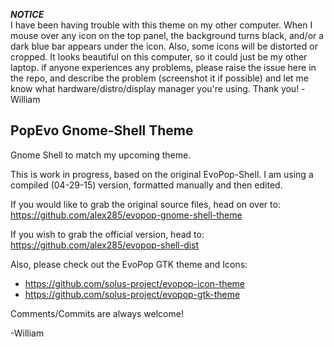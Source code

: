 ***NOTICE***    
                I have been having trouble with this theme on my other computer. When I mouse over any icon on the
                top panel, the background turns black, and/or a dark blue bar appears under the icon. Also, some icons 
                will be distorted or cropped. It looks beautiful on this computer, so it could just be my other laptop.
                if anyone experiences any problems, please raise the issue here in the repo, and describe the problem
                (screenshot it if possible) and let me know what hardware/distro/display manager you're using.
                Thank you! -William
  
          

## PopEvo Gnome-Shell Theme

Gnome Shell to match my upcoming theme. 

This is work in progress, based on the original EvoPop-Shell.
I am using a compiled (04-29-15) version, formatted manually and then edited. 

If you would like to grab the original source files, head on over to:
https://github.com/alex285/evopop-gnome-shell-theme

If you wish to grab the official version, head to:
https://github.com/alex285/evopop-shell-dist

Also, please check out the EvoPop GTK theme and Icons:

* https://github.com/solus-project/evopop-icon-theme
* https://github.com/solus-project/evopop-gtk-theme

Comments/Commits are always welcome!

-William




